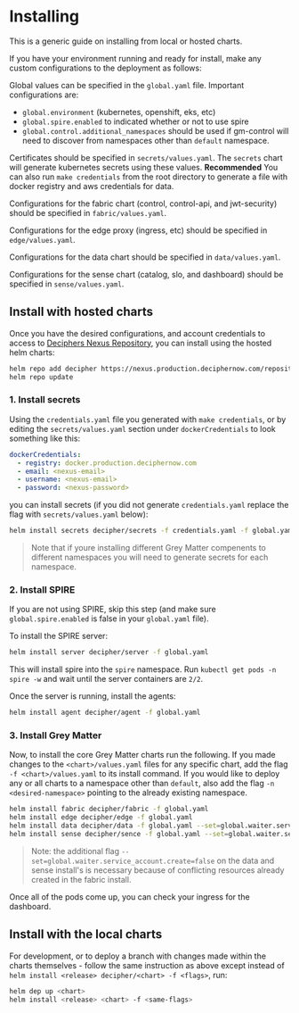 # Installing

This is a generic guide on installing from local or hosted charts.

If you have your environment running and ready for install, make any custom configurations to the deployment as follows:

Global values can be specified in the `global.yaml` file. Important configurations are:

- `global.environment` (kubernetes, openshift, eks, etc)
- `global.spire.enabled` to indicated whether or not to use spire
- `global.control.additional_namespaces` should be used if gm-control will need to discover from namespaces other than `default` namespace.

Certificates should be specified in `secrets/values.yaml`.  The `secrets` chart will generate kubernetes secrets using these values.  **Recommended** You can also run `make credentials` from the root directory to generate a file with docker registry and aws credentials for data.

Configurations for the fabric chart (control, control-api, and jwt-security) should be specified in `fabric/values.yaml`.

Configurations for the edge proxy (ingress, etc) should be specified in `edge/values.yaml`.

Configurations for the data chart should be specified in `data/values.yaml`.

Configurations for the sense chart (catalog, slo, and dashboard) should be specified in `sense/values.yaml`.

## Install with hosted charts

Once you have the desired configurations, and account credentials to access to [Deciphers Nexus Repository](https://nexus.production.deciphernow.com/#browse/welcome), you can install using the hosted helm charts:

```bash
helm repo add decipher https://nexus.production.deciphernow.com/repository/helm-hosted --username 'YOUR USERNAME' --password 'YOUR PASSWORD'
helm repo update
```

### 1. Install secrets

Using the `credentials.yaml` file you generated with `make credentials`, or by editing the `secrets/values.yaml` section under `dockerCredentials` to look something like this:

```yaml
dockerCredentials:
  - registry: docker.production.deciphernow.com
  - email: <nexus-email>
  - username: <nexus-email>
  - password: <nexus-password>
```

you can install secrets (if you did not generate `credentials.yaml` replace the flag with `secrets/values.yaml` below):

```bash
helm install secrets decipher/secrets -f credentials.yaml -f global.yaml -n <desired namespace>
```

> Note that if youre installing different Grey Matter compenents to different namespaces you will need to generate secrets for each namespace.

### 2. Install SPIRE

If you are not using SPIRE, skip this step (and make sure `global.spire.enabled` is false in your `global.yaml` file).

To install the SPIRE server:

```bash
helm install server decipher/server -f global.yaml
```

This will install spire into the `spire` namespace. Run `kubectl get pods -n spire -w` and wait until the server containers are `2/2`.

Once the server is running, install the agents:

```bash
helm install agent decipher/agent -f global.yaml
```

### 3. Install Grey Matter

Now, to install the core Grey Matter charts run the following. If you made changes to the `<chart>/values.yaml` files for any specific chart, add the flag `-f <chart>/values.yaml` to its install command. If you would like to deploy any or all charts to a namespace other than `default`, also add the flag `-n <desired-namespace>` pointing to the already existing namespace.

```bash
helm install fabric decipher/fabric -f global.yaml
helm install edge decipher/edge -f global.yaml
helm install data decipher/data -f global.yaml --set=global.waiter.service_account.create=false
helm install sense decipher/sence -f global.yaml --set=global.waiter.service_account.create=false
```

> Note: the additional flag `--set=global.waiter.service_account.create=false` on the data and sense install's is necessary because of conflicting resources already created in the fabric install.

Once all of the pods come up, you can check your ingress for the dashboard.

## Install with the local charts

For development, or to deploy a branch with changes made within the charts themselves - follow the same instruction as above except instead of `helm install <release> decipher/<chart> -f <flags>`, run:

```bash
helm dep up <chart>
helm install <release> <chart> -f <same-flags>
```

